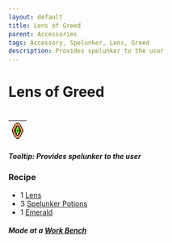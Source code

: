 ```yaml
---
layout: default
title: Lens of Greed
parent: Accessories
tags: Accessory, Spelunker, Lens, Greed
description: Provides spelunker to the user
---
```


# Lens of Greed
#
| ![Icon](https://raw.githubusercontent.com/RickLugtigheid/SupernovaMod/main/Items/Accessories/PreHardmode/LensOfGreed.png) |
| ------ |

##### Tooltip: *Provides spelunker to the user*

### Recipe
- 1 [Lens](https://terraria.gamepedia.com/Lens)
- 3 [Spelunker Potions](https://terraria.gamepedia.com/Spelunker_Potion)
- 1 [Emerald](https://terraria.fandom.com/wiki/Emerald)

##### Made at a [Work Bench](https://terraria.fandom.com/wiki/Work_Benches)